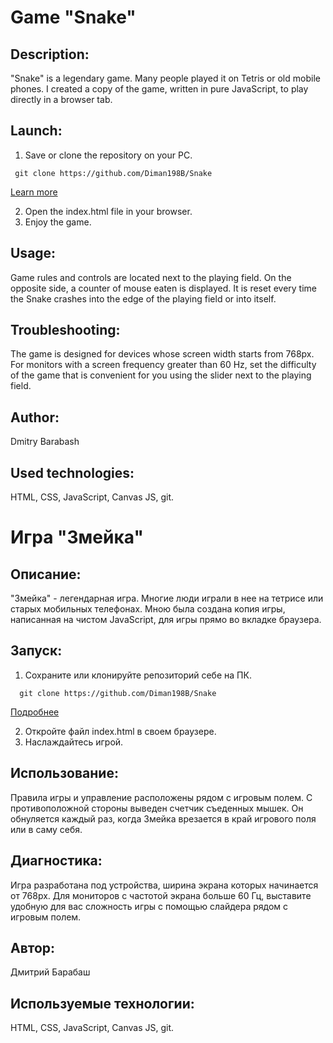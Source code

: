 # Game "Snake"

## Description:
"Snake" is a legendary game. Many people played it on Tetris or old mobile phones. I created a copy of the game, written in pure JavaScript, to play directly in a browser tab.

## Launch:
1. Save or clone the repository on your PC. 
```
 git clone https://github.com/Diman198B/Snake
```
[Learn more](https://git-scm.com/book/ru/v2/Приложение-C%3A-Команды-Git-Клонирование-и-создание-репозиториев)

2. Open the index.html file in your browser.
3. Enjoy the game.

## Usage:
Game rules and controls are located next to the playing field. On the opposite side, a counter of mouse eaten is displayed. It is reset every time the Snake crashes into the edge of the playing field or into itself.

## Troubleshooting:
The game is designed for devices whose screen width starts from 768px. For monitors with a screen frequency greater than 60 Hz, set the difficulty of the game that is convenient for you using the slider next to the playing field.

## Author:
Dmitry Barabash
 
## Used technologies:
HTML, CSS, JavaScript, Canvas JS, git.  





# Игра "Змейка"

## Описание:
"Змейка" - легендарная игра. Многие люди играли в нее на тетрисе или старых мобильных телефонах.
Мною была создана  копия игры, написанная на чистом JavaScript, для игры прямо во вкладке браузера. 

## Запуск: 
1. Сохраните или клонируйте репозиторий себе на ПК.  
```
  git clone https://github.com/Diman198B/Snake 
```
[Подробнее](https://git-scm.com/book/ru/v2/Приложение-C%3A-Команды-Git-Клонирование-и-создание-репозиториев)

2. Откройте файл index.html в своем браузере.
3. Наслаждайтесь игрой.

## Использование:
Правила игры и управление расположены рядом с игровым полем. С противоположной стороны выведен счетчик съеденных мышек. Он обнуляется каждый раз, когда Змейка врезается в край игрового поля или в саму себя.

## Диагностика:
Игра разработана под устройства, ширина экрана которых начинается от 768px. Для мониторов с частотой экрана больше 60 Гц, выставите удобную для вас сложность игры с помощью слайдера рядом с игровым полем.

## Автор:
Дмитрий Барабаш
 
## Используемые технологии:
HTML, CSS, JavaScript, Canvas JS, git.  
